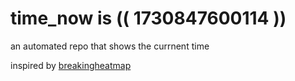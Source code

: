 # time_now is (( 1730847600114 ))

an automated repo that shows the currnent time

inspired by [breakingheatmap](https://github.com/breakingheatmap/breakingheatmap)